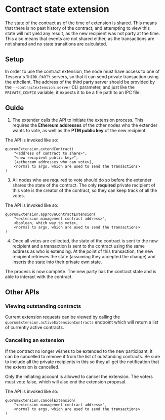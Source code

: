 # Contract state extension

The state of the contract as of the time of extension is shared. This means that there is no past history of the 
contract, and attempting to view this state will not yield any result, as the new recipient was not party at the time.
This also means that events are not shared either, as the transactions are not shared and no state transitions are 
calculated.

## Setup
In order to use the contract extension, the node must have access to one of Tessera's `THIRD_PARTY` servers, so that it
can send private transaction using the ethclient. The address of the third party server should be provided by the 
`--contractextension.server` CLI parameter, and just like the `PRIVATE_CONFIG` variable, it expects it to be a file path
to an IPC file.

## Guide

1. The extender calls the API to initiate the extension process. This requires the **Ethereum addresses**
of the other nodes who the extender wants to vote, as well as the **PTM public key** of the new recipient.

The API is invoked like so:
```
quorumExtension.extendContract(
    "<address of contract to share>",
    "<new recipient public key>",
    [<ethereum addresses who can vote>],
    <normal tx args, which are used to send the transactions>
)
```

3. All nodes who are required to vote should do so before the extender shares the state of the contract.
The only **required** private recipient of this vote is the creator of the contract, so they can keep track
of all the votes.

The API is invoked like so:
```
quorumExtension.approveContractExtension(
    "<extension management contract address>",
    <boolean, which way to vote>,
    <normal tx args, which are used to send the transactions>
)
```

4. Once all votes are collected, the state of the contract is sent to the new recipient and a transaction
is sent to the contract using the same address as who is extending. At the point of this transaction, the new
recipient retrieves the state (assuming they accepted the change) and inserts the state into their private own state.


The process is now complete. The new party has the contract state and is able to interact with the
contract.

## Other APIs

### Viewing outstanding contracts

Current extension requests can be viewed by calling the `quorumExtension.activeExtensionContracts` endpoint which
will return a list of currently active contracts.

### Cancelling an extension

If the contract no longer wishes to be extended to the new participant, it can be cancelled to remove it
from the list of outstanding contracts. Be sure to include all the private recipients in this so they
all get the notification that the extension is cancelled.

Only the initiating account is allowed to cancel the extension. The voters must vote false, which will also end the 
extension proposal.

The API is invoked like so:
```
quorumExtension.cancelExtension(
    "<extension management contract address>",
    <normal tx args, which are used to send the transactions>
)
```
